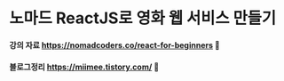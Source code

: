 # 노마드 ReactJS로 영화 웹 서비스 만들기

#### 강의 자료 https://nomadcoders.co/react-for-beginners 📌
#### 블로그정리 https://miimee.tistory.com/ 📌